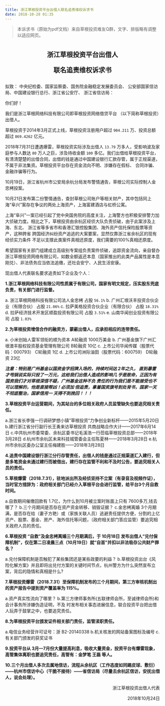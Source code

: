 ```yaml
---
title: 浙江草根投资平台出借人联名追责维权诉求书
date: 2018-10-28 01:35
---
```


>  本诉求书（原始为pdf文档）来自草根投资难友Q群，文字、排版略有调整以适应网页。

<div style="text-align:center;line-height:50px;">
<h2>浙江草根投资平台出借人<br>联名追责维权诉求书</h2>
</div>

拟致：
中央纪检委、国家监察委、国务院金融稳定发展委员会、 公安部国家信访局、中国建设银行总行、浙江省公安厅、 浙江省信访局： 

你们好！

我们是浙江草根网络科技有限公司即草根投资网络借贷平台 （以下简称草根投资）出借人。

草根投资于2014年3月正式上线，草根投资注册用户超过 `904.211` 万、投资总额超过 `869.4262` 亿元。

2018年7月31日遭遇爆雷，草根投资实际涉及出借人 `13.79` 万多人，受影响波及家庭参与人数达 `80` 万人之巨，涉及待收金额 `100` 多亿。我们出借给草根投资平台，有清清楚楚的出借合同，出借的钱是通过中国建设银行汇款存管，属于正规渠道，不属于非法集资。草根投资平台存在资金流向不明、涉嫌存在假标、 合同诈骗、金融诈骗等行为。

10月19日，浙江省杭州市公安局余杭分局发布警情通告，草根公司实际控制人金忠栲投案。

10月21日发布第二份警情通告，查封草根公司账户等相关财产，其中包括同上海“阜兴”案存在争议的两处上海资产，上海富建酒店与虹桥公寓。

上海“阜兴”一案已经引起了党中央国务院的高度关注，上海警方也积极安排警力加大侦破力度。相比之下，草根投资由余杭区经侦大队负责侦破，由于此案涉及上海、东北、 浙江省等多省市和香港汇银控股集团、海外资产信托保险股票等资产，这种跨省 跨国经济纠纷资产追逃的大案要案，显然仅靠浙江省余杭区的现有经侦实力条件 不足以支撑此类案件真相还原度，我们需要的100%真相还原度。

希望国家有关部门组建成立高级别专案组负责案件侦破，追踪资金流向，亲自督办浙江草根投资网络有限公司，如数全额返还本息（国家推出的此类产品属性是本息刚兑）、非法债务应当依法追缴，还社会安宁、人民生活安康。

现出借人代表联名要求追责如下企业及个人： 

__1.浙江草根网络科技有限公司性质属于有限公司，国家有明文规定，压实股东兜底负责，有关部门进行监督。__

a. 浙江草根网络科技有限公司法人金忠栲  占股 `56.1%`
b. 广州汇垠沃丰投资合伙企业（有限合伙）  占股 `21.06%`
c. 拉萨美格投资合伙企业（有限合伙）  占股 `18.31%`
d. 拉萨经济技术开发区顺盈投资有限公司   占股 `3.51%`
e. 山南华闻创业投资有限公司  占股 `1.03%`

__2.为草根投资增信合作的融资方，蒙蔽出借人，应承担相应的连带责任。__

a. 小米创始人雷军领衔的顺为资本  A轮融资 1000万美金
b. 广州基金旗下广州汇垠澳丰股权投资基金管理有限公司 B轮融资 10亿 
c. 上市公司华闻传媒（股票代码：000793） C轮融资 1亿 
d. 上市公司洲际油田（股票代码：600759） D轮融资  23亿

__*注意：特别是广州基金以国资金字招牌入场的，持续时间达 2年之久， 直到暴雷才甩锅说实际只投了一万元，这给我们出借人造成的影响几 乎是致命，正因为有国资我们才对草根深信不疑，广州基金这种不负 责任的行为我们是不能接受也不可以理解的，他是直接帮凶！必须加 倍追责，拿着国资旗号到处背书，国家一天不彻底整治，国家信用一 天得不到挽回！！！*__

__3.草根投资平台运营期间，为其站台的多位相关政府人员监管缺失也要追究相关责任。__

a.浙江省长李强一行调研梦想小镇”草根投资“力争创业新标杆——2015年5月20日 
b.建行浙江省分行副行长王勇来访草根投资 共商战略合作大计——2017年6月14日 
c.中共杭州市委常委、余杭区委书记毛溪浩一行莅临草根投资总部——2018年3月28日 
d.杭州市余杭区未来科技城管委会主任陈夏林——2018年3月28日 
e.杭州市余杭区委办公室主任梅建胜——2018年3月28日

__4.追责中国建设银行浙江分行存管责任，出借人的钱是通过正规渠道汇入建行，但是多笔资金未通过建行而被借出，建行存在监管不利和不及时公告，要追究相关人员的责任。__

__5.草根爆雷（2018.7.31），驻地派出所及经侦坚持不立案（有录音及视频作证），当时官方措辞为：政府相关部门已经介入草根平台会进行监管，给平台3个月自救时间。__

a.自救期间催缴回款有 1.7亿，为什么到10月被立案时账面上只有 7600多万,钱去哪了？
b.三个月期间是否存在资产资金转移、销毁证据？ 
c.金忠栲离婚 3个月期满，是否存在给（妻子方艳）或（家族关联人员）逃避责任提供方便，分割的上亿资产、股票、基金、房产、海外信托等问题，（政府相关部门答应监管）要追究相关政府人员的责任。

__6.草根投资 “自救”及金忠栲离婚三个月期满后，于 10月18日 发布出借人“兑付保障机制”，仅在第二日凌晨三点（10月19日）就“自首”并扣以非法吸存公共财产罪名？__

a.兑付保障机制是否触犯了某些集团还是某些政要的利益？ 
b.草根投资出台《风险化解方案》并且即将出兑付方案的关键时间节点，杭州警方为什么突然宣布立案，背后的隐情和真相是什么?

__7.草根投资爆雷（2018.7.31）至保障机制发布的三个月期间，第三方审核机制出的资产报告中提到资产覆盖率为 115%。__

a.资产真实性流向了哪里？ 
b.第三方律师事务所(五联律师会所，至诚律师会所)和会计事务所涉嫌伪造证明，不及 时发布相关事态进展信息，联合投资平台把出借人玩弄于鼓掌之中，也要追究责任。

__8.为草根投资平台颁发证件相关部门责任，监管渎职责任。__

a.电信业务经营许可证号：浙 B2-20140338
b.机关核发的网站备案图标及编号
c.有关部门颁发的获奖证书

__9.投资平台从 3月—7月份大量提高利息，吸收大量资金，投资平台有爆雷现象，高管集体离职也要追究责任，高管有：金梦笔 王磊 等人。__

__10.三个月出借人多次去属地信访，流程从余杭区（工作态度如同踢皮球、敷衍）——杭州市信访中心（干脆不接待）——省信访局（尽量去余杭区信访，安抚出借人，说会处理）。__

<div style="text-align:right">
  <p>浙江草根投资出借人代表</p>
  <p>2018年10月24日</p>
</div>